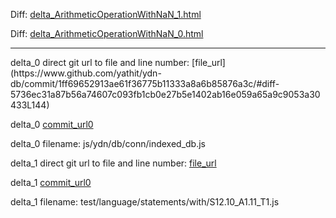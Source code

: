 Diff: [delta_ArithmeticOperationWithNaN_1.html](./delta_ArithmeticOperationWithNaN_1.html)

Diff: [delta_ArithmeticOperationWithNaN_0.html](./delta_ArithmeticOperationWithNaN_0.html)

<hr>
delta_0 direct git url to file and line number: [file_url](https://www.github.com/yathit/ydn-db/commit/1ff69652913ae61f36775b11333a8a6b85876a3c/#diff-5736ec31a87b56a74607c093fb1cb0e27b5e1402ab16e059a65a9c9053a30433L144)

delta_0 [commit_url0](https://www.github.com/yathit/ydn-db/commit/1ff69652913ae61f36775b11333a8a6b85876a3c)

delta_0 filename: js/ydn/db/conn/indexed_db.js



delta_1 direct git url to file and line number: [file_url](https://www.github.com/tc39/test262/commit/e49d2661a8576eba80921bffa13f5e7cfeed29d9/#diff-0d98445413f3441f2b122f02c213d7586d9254306491801199d200082149776dL117)

delta_1 [commit_url0](https://www.github.com/tc39/test262/commit/e49d2661a8576eba80921bffa13f5e7cfeed29d9)

delta_1 filename: test/language/statements/with/S12.10_A1.11_T1.js



